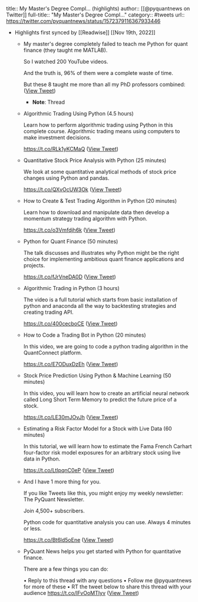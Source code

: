 title:: My Master's Degree Compl... (highlights)
author:: [[@pyquantnews on Twitter]]
full-title:: "My Master's Degree Compl..."
category:: #tweets
url:: https://twitter.com/pyquantnews/status/1572379116367933446

- Highlights first synced by [[Readwise]] [[Nov 19th, 2022]]
	- My master's degree completely failed to teach me Python for quant finance (they taught me MATLAB).
	  
	  So I watched 200 YouTube videos.
	  
	  And the truth is, 96% of them were a complete waste of time.
	  
	  But these 8 taught me more than all my PhD professors combined: ([View Tweet](https://twitter.com/pyquantnews/status/1572379116367933446))
		- **Note**: Thread
	- Algorithmic Trading Using Python (4.5 hours)
	  
	  Learn how to perform algorithmic trading using Python in this complete course. Algorithmic trading means using computers to make investment decisions.
	  
	  https://t.co/RLk1yKCMaQ ([View Tweet](https://twitter.com/pyquantnews/status/1572379366482386944))
	- Quantitative Stock Price Analysis with Python (25 minutes)
	  
	  We look at some quantitative analytical methods of stock price changes using Python and pandas.
	  
	  https://t.co/QXvOcUW3Ok ([View Tweet](https://twitter.com/pyquantnews/status/1572379624721498114))
	- How to Create & Test Trading Algorithm in Python (20 minutes)
	  
	  Learn how to download and manipulate data then develop a momentum strategy trading algorithm with Python.
	  
	  https://t.co/o3Vmfdjh6k ([View Tweet](https://twitter.com/pyquantnews/status/1572379872705802240))
	- Python for Quant Finance (50 minutes)
	  
	  The talk discusses and illustrates why Python might be the right choice for implementing ambitious quant finance applications and projects.
	  
	  https://t.co/fJrVneDA0D ([View Tweet](https://twitter.com/pyquantnews/status/1572380125186101250))
	- Algorithmic Trading in Python (3 hours)
	  
	  The video is a full tutorial which starts from basic installation of python and anaconda all the way to backtesting strategies and creating trading API. 
	  
	  https://t.co/400cecboCE ([View Tweet](https://twitter.com/pyquantnews/status/1572380379394228224))
	- How to Code a Trading Bot in Python (20 minutes)
	  
	  In this video, we are going to code a python trading algorithm in the QuantConnect platform.
	  
	  https://t.co/E7ODuxDzEh ([View Tweet](https://twitter.com/pyquantnews/status/1572380621913329664))
	- Stock Price Prediction Using Python & Machine Learning (50 minutes)
	  
	  In this video, you will learn how to create an artificial neural network called Long Short Term Memory to predict the future price of a stock.
	  
	  https://t.co/LE30mJOvJh ([View Tweet](https://twitter.com/pyquantnews/status/1572380876323033092))
	- Estimating a Risk Factor Model for a Stock with Live Data (60 minutes)
	  
	  In this tutorial, we will learn how to estimate the Fama French Carhart four-factor risk model exposures for an arbitrary stock using live data in Python.
	  
	  https://t.co/LtIpqnC0eP ([View Tweet](https://twitter.com/pyquantnews/status/1572381127821918212))
	- And I have 1 more thing for you.
	  
	  If you like Tweets like this, you might enjoy my weekly newsletter: The PyQuant Newsletter.
	  
	  Join 4,500+ subscribers.
	  
	  Python code for quantitative analysis you can use. Always 4 minutes or less.
	  
	  https://t.co/Bt6ld5oEne ([View Tweet](https://twitter.com/pyquantnews/status/1572381377856782344))
	- PyQuant News helps you get started with Python for quantitative finance.
	  
	  There are a few things you can do:
	  
	  • Reply to this thread with any questions
	  • Follow me @pyquantnews for more of these
	  • RT the tweet below to share this thread with your audience https://t.co/IFvOoMTIyv ([View Tweet](https://twitter.com/pyquantnews/status/1572381680454729728))